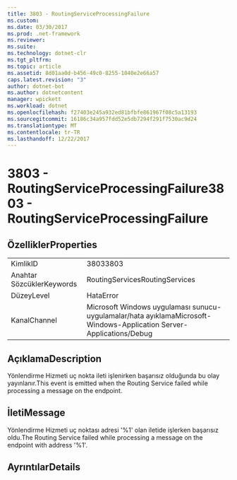 ```yaml
---
title: 3803 - RoutingServiceProcessingFailure
ms.custom: 
ms.date: 03/30/2017
ms.prod: .net-framework
ms.reviewer: 
ms.suite: 
ms.technology: dotnet-clr
ms.tgt_pltfrm: 
ms.topic: article
ms.assetid: 8d01aa0d-b456-49c0-8255-1040e2e66a57
caps.latest.revision: "3"
author: dotnet-bot
ms.author: dotnetcontent
manager: wpickett
ms.workload: dotnet
ms.openlocfilehash: f27403e245a932ed81bfbfe861967f08c5a13193
ms.sourcegitcommit: 16186c34a957fdd52e5db7294f291f7530ac9d24
ms.translationtype: MT
ms.contentlocale: tr-TR
ms.lasthandoff: 12/22/2017
---
```

# <a name="3803---routingserviceprocessingfailure"></a><span data-ttu-id="0c0c6-102">3803 - RoutingServiceProcessingFailure</span><span class="sxs-lookup"><span data-stu-id="0c0c6-102">3803 - RoutingServiceProcessingFailure</span></span>
## <a name="properties"></a><span data-ttu-id="0c0c6-103">Özellikler</span><span class="sxs-lookup"><span data-stu-id="0c0c6-103">Properties</span></span>  
  
|||  
|-|-|  
|<span data-ttu-id="0c0c6-104">Kimlik</span><span class="sxs-lookup"><span data-stu-id="0c0c6-104">ID</span></span>|<span data-ttu-id="0c0c6-105">3803</span><span class="sxs-lookup"><span data-stu-id="0c0c6-105">3803</span></span>|  
|<span data-ttu-id="0c0c6-106">Anahtar Sözcükler</span><span class="sxs-lookup"><span data-stu-id="0c0c6-106">Keywords</span></span>|<span data-ttu-id="0c0c6-107">RoutingServices</span><span class="sxs-lookup"><span data-stu-id="0c0c6-107">RoutingServices</span></span>|  
|<span data-ttu-id="0c0c6-108">Düzey</span><span class="sxs-lookup"><span data-stu-id="0c0c6-108">Level</span></span>|<span data-ttu-id="0c0c6-109">Hata</span><span class="sxs-lookup"><span data-stu-id="0c0c6-109">Error</span></span>|  
|<span data-ttu-id="0c0c6-110">Kanal</span><span class="sxs-lookup"><span data-stu-id="0c0c6-110">Channel</span></span>|<span data-ttu-id="0c0c6-111">Microsoft Windows uygulaması sunucu-uygulamalar/hata ayıklama</span><span class="sxs-lookup"><span data-stu-id="0c0c6-111">Microsoft-Windows-Application Server-Applications/Debug</span></span>|  
  
## <a name="description"></a><span data-ttu-id="0c0c6-112">Açıklama</span><span class="sxs-lookup"><span data-stu-id="0c0c6-112">Description</span></span>  
 <span data-ttu-id="0c0c6-113">Yönlendirme Hizmeti uç nokta ileti işlenirken başarısız olduğunda bu olay yayınlanır.</span><span class="sxs-lookup"><span data-stu-id="0c0c6-113">This event is emitted when the Routing Service failed while processing a message on the endpoint.</span></span>  
  
## <a name="message"></a><span data-ttu-id="0c0c6-114">İleti</span><span class="sxs-lookup"><span data-stu-id="0c0c6-114">Message</span></span>  
 <span data-ttu-id="0c0c6-115">Yönlendirme Hizmeti uç noktası adresi '%1' olan iletide işlerken başarısız oldu.</span><span class="sxs-lookup"><span data-stu-id="0c0c6-115">The Routing Service failed while processing a message on the endpoint with address '%1'.</span></span>  
  
## <a name="details"></a><span data-ttu-id="0c0c6-116">Ayrıntılar</span><span class="sxs-lookup"><span data-stu-id="0c0c6-116">Details</span></span>
